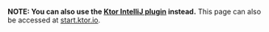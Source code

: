 [//]: # (title: Generator)
[//]: # (caption: Generate a Ktor project)
[//]: # (category: quickstart)
[//]: # (permalink: /quickstart/generator.html)
[//]: # (skip_pdf: true)
[//]: # (redirect_from: redirect_from)
[//]: # (- /quickstart/quickstart/generator.html: - /quickstart/quickstart/generator.html)
[//]: # (ktor_version_review: 1.0.0)

**NOTE: You can also use the [Ktor IntelliJ plugin](/quickstart/quickstart/intellij-idea.html) instead.** This page can also be accessed at [start.ktor.io](https://start.ktor.io/).